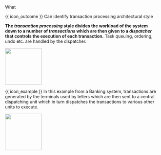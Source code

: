 <span id="title">What</span>

<span id="prereqs"></span>

<span id="outcomes">{{ icon_outcome }} Can identify transaction processing architectural style</span>

<div id="body">

**The _transaction processing_ style divides the workload of the system down to a number of _transactions_ which are then given to a _dispatcher_ that controls the execution of each transaction.** Task queuing, ordering, undo etc. are handled by the dispatcher.

<img src="{{baseUrl}}/architecture/architecturalStyles/transactionProcessing/what/images/transactionProcessing.png" height="120" />

<box>

{{ icon_example }} In this example from a Banking system, transactions are generated by the terminals used by <tooltip content="employees of a bank who deals directly with customers">tellers</tooltip> which are then sent to a central dispatching unit which in turn dispatches the transactions to various other units to execute.

<img src="{{baseUrl}}/architecture/architecturalStyles/transactionProcessing/what/images/transactionProcessingExamples.png" height="120" />

</box>

</div>

<div id="extras">
</div>